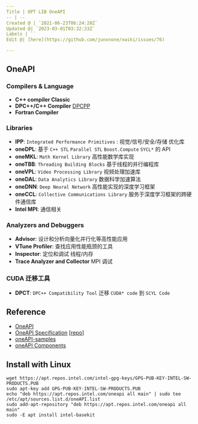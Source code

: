```yaml
---
Title | OPT LIB OneAPI
-- | --
Created @ | `2021-06-23T06:24:28Z`
Updated @| `2023-03-01T03:32:33Z`
Labels | ``
Edit @| [here](https://github.com/junxnone/xwiki/issues/76)

---
```

## OneAPI

### Compilers & Language 

- **C++ compiler Classic**
-  **DPC++/C++ Compiler** [DPCPP](/0036_OPT_PARA_DPCPP)
- **Fortran Compiler**

### Libraries

- **IPP**: `Integrated Performance Primitives` : 视觉/信号/安全/存储 优化库
- **oneDPL**: 基于 `C++ STL`  `Parallel STL` `Boost.Compute` `SYCL*` 的 API
- **oneMKL**: `Math Kernel Library` 高性能数学库实现
- **oneTBB**: `Threading Building Blocks` 基于线程的并行编程库
- **oneVPL**: `Video Processing Library` 视频处理加速库
- **oneDAL**: `Data Analytics Library` 数据科学加速算法
- **oneDNN**: `Deep Neural Network` 高性能实现的深度学习框架
- **oneCCL**: `Collective Communications Library` 服务于深度学习框架的跨硬件通信库
- **Intel MPI**: 通信相关

### Analyzers and Debuggers

- **Advisor**: 设计和分析向量化并行化等高性能应用
- **VTune Profiler**: 查找应用性能瓶颈的工具
- **Inspector**: 定位和调试 线程/内存
- **Trace Analyzer and Collector** MPI 调试

### CUDA 迁移工具

- **DPCT**: `DPC++ Compatibility Tool`  迁移 `CUDA* code` 到 `SCYL Code`



## Reference

- [OneAPI](https://www.intel.com/content/www/us/en/developer/tools/oneapi/overview.html)
- [OneAPI Specification](https://spec.oneapi.io/versions/1.2-rev-1/) [[repo](https://github.com/oneapi-src/oneAPI-spec)]
- [oneAPI-samples](https://github.com/oneapi-src/oneAPI-samples)
- [oneAPI Components](https://www.intel.com/content/www/us/en/developer/tools/oneapi/components.html)



## Install  with Linux

```
wget https://apt.repos.intel.com/intel-gpg-keys/GPG-PUB-KEY-INTEL-SW-PRODUCTS.PUB
sudo apt-key add GPG-PUB-KEY-INTEL-SW-PRODUCTS.PUB
echo "deb https://apt.repos.intel.com/oneapi all main" | sudo tee /etc/apt/sources.list.d/oneAPI.list
sudo add-apt-repository "deb https://apt.repos.intel.com/oneapi all main"
sudo -E apt install intel-basekit
```


